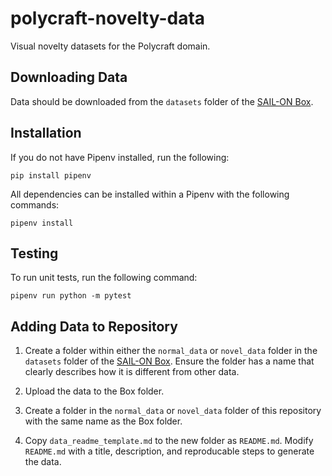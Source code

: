 # polycraft-novelty-data

Visual novelty datasets for the Polycraft domain.

## Downloading Data

Data should be downloaded from the ```datasets``` folder of the [SAIL-ON Box](https://tufts.app.box.com/folder/112726258179).

## Installation

If you do not have Pipenv installed, run the following:
```
pip install pipenv
```
All dependencies can be installed within a Pipenv with the following commands:
```
pipenv install
```

## Testing

To run unit tests, run the following command:
```
pipenv run python -m pytest
```

## Adding Data to Repository

1. Create a folder within either the ```normal_data``` or ```novel_data``` folder in the ```datasets``` folder of the [SAIL-ON Box](https://tufts.app.box.com/folder/112726258179). Ensure the folder has a name that clearly describes how it is different from other data.

2. Upload the data to the Box folder.

3. Create a folder in the ```normal_data``` or ```novel_data``` folder of this repository with the same name as the Box folder.

4. Copy ```data_readme_template.md``` to the new folder as ```README.md```. Modify ```README.md``` with a title, description, and reproducable steps to generate the data.
